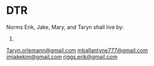 # DTR

Norms Erik, Jake, Mary, and Taryn shall live by:

1.




Taryn.orlemann@gmail.com
mballantyne777@gmail.com
imjakekim@gmail.com
riggs.erik@gmail.com
